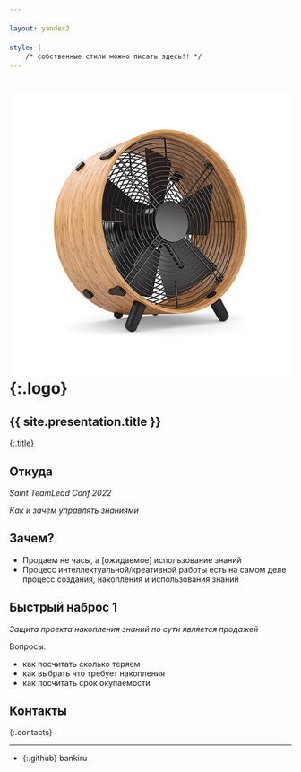 ```yaml
---

layout: yandex2

style: |
    /* собственные стили можно писать здесь!! */
---
```


# ![](pictures/ventilator.jpg){:.logo}

## {{ site.presentation.title }}
{:.title}

## Откуда

*Saint TeamLead Conf 2022*

*Как и зачем управлять знаниями*

## Зачем?

* Продаем не часы, а [ожидаемое] использование знаний
* Процесс интеллектуальной/креативной работы есть на самом деле процесс создания, накопления и использования знаний

## Быстрый наброс 1

*Защита проекта накопления знаний по сути является продажей* 

Вопросы:
* как посчитать сколько теряем
* как выбрать что требует накопления
* как посчитать срок окупаемости

## Контакты
{:.contacts}

<!-- разделитель контактов -->
-------

<!-- center -->

- {:.github} bankiru

<!-- right -->
